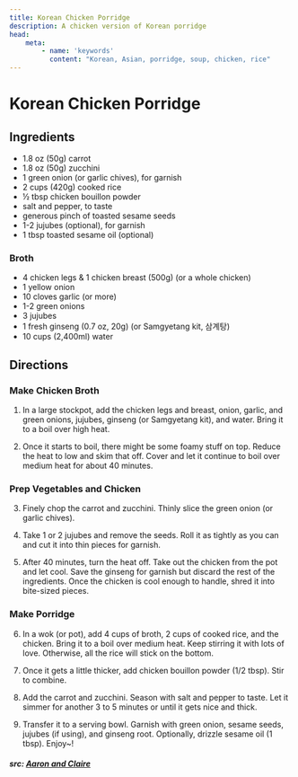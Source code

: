 ```yaml
---
title: Korean Chicken Porridge
description: A chicken version of Korean porridge
head:
    meta:
        - name: 'keywords'
          content: "Korean, Asian, porridge, soup, chicken, rice"
---
```


# Korean Chicken Porridge
## Ingredients
- 1.8 oz (50g) carrot
- 1.8 oz (50g) zucchini
- 1 green onion (or garlic chives), for garnish
- 2 cups (420g) cooked rice
- &frac12; tbsp chicken bouillon powder
- salt and pepper, to taste
- generous pinch of toasted sesame seeds
- 1-2 jujubes (optional), for garnish
- 1 tbsp toasted sesame oil (optional)

### Broth
- 4 chicken legs & 1 chicken breast (500g) (or a whole chicken)
- 1 yellow onion
- 10 cloves garlic (or more)
- 1-2 green onions
- 3 jujubes
- 1 fresh ginseng (0.7 oz, 20g) (or Samgyetang kit, 삼계탕)
- 10 cups (2,400ml) water

## Directions
### Make Chicken Broth
1. In a large stockpot, add the chicken legs and breast, onion, garlic, and green onions, jujubes, ginseng (or Samgyetang kit), and water. Bring it to a boil over high heat.

2. Once it starts to boil, there might be some foamy stuff on top. Reduce the heat to low and skim that off. Cover and let it continue to boil over medium heat for about 40 minutes.

### Prep Vegetables and Chicken
3. Finely chop the carrot and zucchini. Thinly slice the green onion (or garlic chives).

4. Take 1 or 2 jujubes and remove the seeds. Roll it as tightly as you can and cut it into thin pieces for garnish.

5. After 40 minutes, turn the heat off. Take out the chicken from the pot and let cool. Save the ginseng for garnish but discard the rest of the ingredients. Once the chicken is cool enough to handle, shred it into bite-sized pieces.

### Make Porridge
6. In a wok (or pot), add 4 cups of broth, 2 cups of cooked rice, and the chicken. Bring it to a boil over medium heat. Keep stirring it with lots of love. Otherwise, all the rice will stick on the bottom.

7. Once it gets a little thicker, add chicken bouillon powder (1/2 tbsp). Stir to combine.

8. Add the carrot and zucchini. Season with salt and pepper to taste. Let it simmer for another 3 to 5 minutes or until it gets nice and thick.

9. Transfer it to a serving bowl. Garnish with green onion, sesame seeds, jujubes (if using), and ginseng root. Optionally, drizzle sesame oil (1 tbsp). Enjoy~!

##### src: [Aaron and Claire](https://aaronandclaire.com/dakjuk-korean-chicken-porridge-recipe/)
